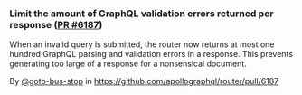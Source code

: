 ### Limit the amount of GraphQL validation errors returned per response ([PR #6187](https://github.com/apollographql/router/pull/6187))

When an invalid query is submitted, the router now returns at most one hundred GraphQL parsing and validation errors in a response. This prevents generating too large of a response for a nonsensical document.

By [@goto-bus-stop](https://github.com/goto-bus-stop) in https://github.com/apollographql/router/pull/6187